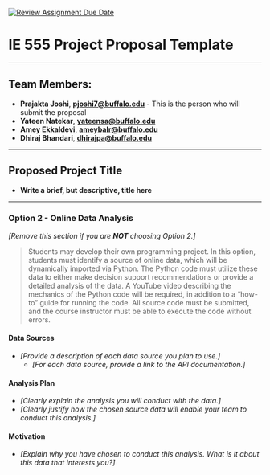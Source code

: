 [![Review Assignment Due Date](https://classroom.github.com/assets/deadline-readme-button-24ddc0f5d75046c5622901739e7c5dd533143b0c8e959d652212380cedb1ea36.svg)](https://classroom.github.com/a/6ebMFVGY)
# IE 555 Project Proposal Template

---

## Team Members:  
- **Prajakta Joshi**, **pjoshi7@buffalo.edu** - This is the person who will submit the proposal
- **Yateen Natekar**, **yateensa@buffalo.edu**
- **Amey Ekkaldevi**, **ameybalr@buffalo.edu**
- **Dhiraj Bhandari**, **dhirajpa@buffalo.edu**

---

## Proposed Project Title

- **Write a brief, but descriptive, title here**

--- 
 
### Option 2 - Online Data Analysis
*[Remove this section if you are **NOT** choosing Option 2.]*
> Students may develop their own programming project. In this option, students must identify a source of online data, which will be dynamically imported via Python. The Python code must utilize these data to either make decision support recommendations or provide a detailed analysis of the data. A YouTube video describing the mechanics of the Python code will be required, in addition to a “how-to” guide for running the code. All source code must be submitted, and the course instructor must be able to execute the code without errors.

#### Data Sources
- *[Provide a description of each data source you plan to use.]*
    - *[For each data source, provide a link to the API documentation.]*

#### Analysis Plan
- *[Clearly explain the analysis you will conduct with the data.]*
- *[Clearly justify how the chosen source data will enable your team to conduct this analysis.]*

#### Motivation
- *[Explain why you have chosen to conduct this analysis.  What is it about this data that interests you?]*

